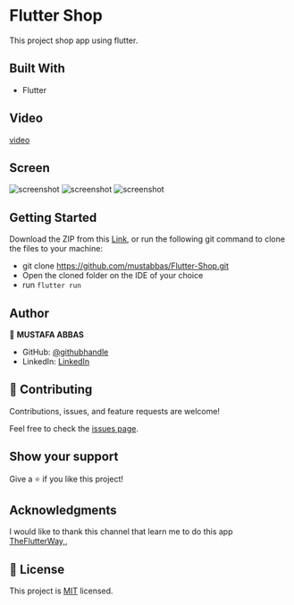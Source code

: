 # Flutter Shop

This project shop app using flutter.

## Built With

- Flutter

## Video 
[video](https://drive.google.com/file/d/1FylBdBtxG_MClZ67UJV-sBaKnrUfYc9_/view?usp=sharing)

## Screen 
![screenshot](./ScreenShot1.png)
![screenshot](./ScreenShot2.png)
![screenshot](./ScreenShot3.png)

## Getting Started

Download the ZIP from this [Link](https://github.com/mustabbas/Flutter-Shop.git), or run the following git command to clone the files to your machine:

- git clone https://github.com/mustabbas/Flutter-Shop.git
- Open the cloned folder on the IDE of your choice
- run `flutter run`

## Author

👤 **MUSTAFA ABBAS**

- GitHub: [@githubhandle](https://github.com/mustabbas)
- LinkedIn: [LinkedIn](https://www.linkedin.com/in/mustabbas/)


## 🤝 Contributing

Contributions, issues, and feature requests are welcome!

Feel free to check the [issues page](https://github.com/mustabbas/Flutter-Shop/issues).

## Show your support

Give a ⭐️ if you like this project!

## Acknowledgments
I would like to thank this channel that learn me to do this app [ TheFlutterWay,](https://www.youtube.com/@TheFlutterWay),

## 📝 License

This project is [MIT](./MIT.md) licensed.



